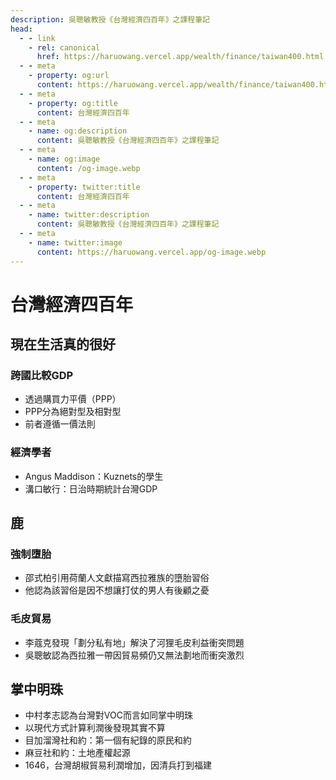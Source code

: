 ```yaml
---
description: 吳聰敏教授《台灣經濟四百年》之課程筆記
head:
  - - link
    - rel: canonical
      href: https://haruowang.vercel.app/wealth/finance/taiwan400.html
  - - meta
    - property: og:url
      content: https://haruowang.vercel.app/wealth/finance/taiwan400.html
  - - meta
    - property: og:title
      content: 台灣經濟四百年
  - - meta
    - name: og:description
      content: 吳聰敏教授《台灣經濟四百年》之課程筆記
  - - meta
    - name: og:image
      content: /og-image.webp
  - - meta
    - property: twitter:title
      content: 台灣經濟四百年
  - - meta
    - name: twitter:description
      content: 吳聰敏教授《台灣經濟四百年》之課程筆記
  - - meta
    - name: twitter:image
      content: https://haruowang.vercel.app/og-image.webp
---
```


# 台灣經濟四百年

<p><Badge type="info" text="🌱 Seedlings" /></P>

## 現在生活真的很好
### 跨國比較GDP
- 透過購買力平價（PPP）
- PPP分為絕對型及相對型
- 前者遵循一價法則
### 經濟學者
- Angus Maddison：Kuznets的學生
- 溝口敏行：日治時期統計台灣GDP

## 鹿
### 強制墮胎
- 邵式柏引用荷蘭人文獻描寫西拉雅族的墮胎習俗
- 他認為該習俗是因不想讓打仗的男人有後顧之憂
### 毛皮貿易
- 李蔻克發現「劃分私有地」解決了河狸毛皮利益衝突問題
- 吳聰敏認為西拉雅一帶因貿易頻仍又無法劃地而衝突激烈

## 掌中明珠
- 中村孝志認為台灣對VOC而言如同掌中明珠
- 以現代方式計算利潤後發現其實不算
- 目加溜灣社和約：第一個有紀錄的原民和約
- 麻豆社和約：土地產權起源
- 1646，台灣胡椒貿易利潤增加，因清兵打到福建